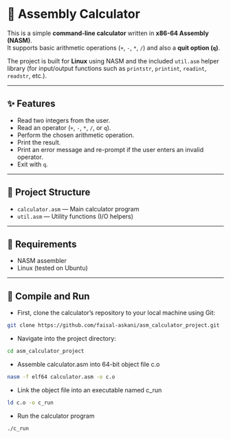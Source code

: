 # 🧮 Assembly Calculator

This is a simple **command-line calculator** written in **x86-64 Assembly (NASM)**.  
It supports basic arithmetic operations (`+`, `-`, `*`, `/`) and also a **quit option (`q`)**.  

The project is built for **Linux** using NASM and the included `util.asm` helper library (for input/output functions such as `printstr`, `printint`, `readint`, `readstr`, etc.).

---

## ✨ Features
- Read two integers from the user.
- Read an operator (`+`, `-`, `*`, `/`, or `q`).
- Perform the chosen arithmetic operation.
- Print the result.
- Print an error message and re-prompt if the user enters an invalid operator.
- Exit with `q`.

---

## 📂 Project Structure
- `calculator.asm` — Main calculator program  
- `util.asm` — Utility functions (I/O helpers)  

---

## 🔧 Requirements
- NASM assembler  
- Linux (tested on Ubuntu)  

---

## 🚀 Compile and Run

- First, clone the calculator’s repository to your local machine using Git:  
```bash
git clone https://github.com/faisal-askani/asm_calculator_project.git
```

- Navigate into the project directory:
```bash
cd asm_calculator_project
```

- Assemble calculator.asm into 64-bit object file c.o  
```bash
nasm -f elf64 calculator.asm -o c.o
```

- Link the object file into an executable named c_run
```bash
ld c.o -o c_run
```

- Run the calculator program
```bash         
./c_run
```
